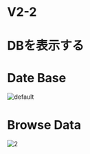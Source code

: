 # V2-2

# DBを表示する

# Date Base

![default](https://user-images.githubusercontent.com/28942665/34861030-19108872-f7a5-11e7-9f11-5fbf211cd5db.JPG)

# Browse Data

![2](https://user-images.githubusercontent.com/28942665/34861073-639048e2-f7a5-11e7-8cd2-c6926374dd58.JPG)



